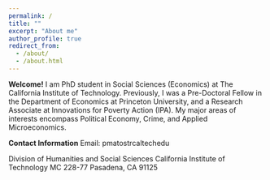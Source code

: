 ```yaml
---
permalink: /
title: ""
excerpt: "About me"
author_profile: true
redirect_from: 
  - /about/
  - /about.html
---
```


**Welcome!** I am PhD student in Social Sciences (Economics) at The California Institute of Technology. Previously, I was a Pre-Doctoral Fellow in the Department of Economics at Princeton University, and a Research Associate at Innovations for Poverty Action (IPA). My major areas of interests encompass Political Economy, Crime, and Applied Microeconomics.

**Contact Information**
Email: pmatostr<at>caltech<dot>edu

Division of Humanities and Social Sciences
California Institute of Technology
MC 228-77
Pasadena, CA 91125
